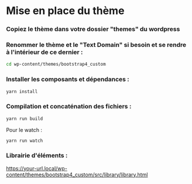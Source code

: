 # Mise en place du thème

### Copiez le thème dans votre dossier "themes" du wordpress

### Renommer le thème et le "Text Domain" si besoin et se rendre à l'intérieur de ce dernier :

```sh
cd wp-content/themes/bootstrap4_custom
```

### Installer les composants et dépendances :

```sh
yarn install
```

### Compilation et concaténation des fichiers :

```sh
yarn run build
```

Pour le watch :

```sh
yarn run watch
```

### Librairie d'éléments :
https://your-url.local/wp-content/themes/bootstrap4_custom/src/library/library.html
